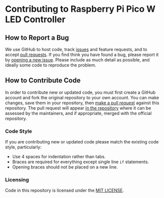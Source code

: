 # Contributing to Raspberry Pi Pico W LED Controller

## How to Report a Bug

We use GitHub to host code, track [issues](https://github.com/mldxo/pico-led-controller/issues) and feature requests, and to accept [pull requests](https://github.com/mldxo/pico-led-controller/pulls). If you find think you have found a bug, please report it by [opening a new issue](https://github.com/mldxo/pico-led-controller/issues/new). Please include as much detail as possible, and ideally some code to reproduce the problem.

## How to Contribute Code

In order to contribute new or updated code, you must first create a GitHub account and fork the original repository to your own account. You can make changes, save them in your repository, then [make a pull request](https://docs.github.com/en/github/collaborating-with-pull-requests/proposing-changes-to-your-work-with-pull-requests/creating-a-pull-request-from-a-fork) against this repository. The pull request will appear [in the repository](https://github.com/mldxo/pico-led-controller/pulls) where it can be assessed by the maintainers, and if appropriate, merged with the official repository.

### Code Style

If you are contributing new or updated code please match the existing code style, particularly:

* Use 4 spaces for indentation rather than tabs.
* Braces are required for everything except single line `if` statements.
* Opening braces should not be placed on a new line.

### Licensing

Code in this repository is licensed under the [MIT LICENSE](LICENSE).
